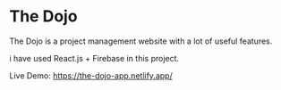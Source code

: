 # The Dojo 

The Dojo is a project management website with a lot of useful features.

i have used React.js + Firebase in this project.

Live Demo: https://the-dojo-app.netlify.app/
